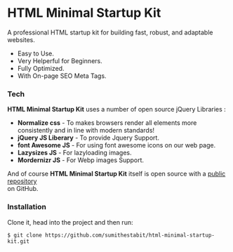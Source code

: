 <h1 class="code-line" data-line-start=0 data-line-end=1 ><a id="HTML_Minimal_Startup_Kit_0"></a>HTML Minimal Startup Kit</h1>
<p class="has-line-data" data-line-start="2" data-line-end="3">A professional HTML startup kit for building fast, robust, and adaptable websites.</p>
<ul>
<li class="has-line-data" data-line-start="4" data-line-end="5">Easy to Use.</li>
<li class="has-line-data" data-line-start="5" data-line-end="6">Very Helperful for Beginners.</li>
<li class="has-line-data" data-line-start="6" data-line-end="7">Fully Optimized.</li>
<li class="has-line-data" data-line-start="7" data-line-end="9">With On-page SEO Meta Tags.</li>
</ul>
<h3 class="code-line" data-line-start=9 data-line-end=10 ><a id="Tech_9"></a>Tech</h3>
<p class="has-line-data" data-line-start="11" data-line-end="12"><strong>HTML Minimal Startup Kit</strong> uses a number of open source jQuery Libraries :</p>
<ul>
<li class="has-line-data" data-line-start="13" data-line-end="14"><strong>Normalize css</strong> - To makes browsers render all elements more consistently and in line with modern standards!</li>
<li class="has-line-data" data-line-start="14" data-line-end="15"><strong>jQuery JS Liberary</strong> - To provide Jquery Support.</li>
<li class="has-line-data" data-line-start="15" data-line-end="16"><strong>font Awesome JS</strong> - For using font awesome icons on our web page.</li>
<li class="has-line-data" data-line-start="16" data-line-end="17"><strong>Lazysizes JS</strong> - For lazyloading images.</li>
<li class="has-line-data" data-line-start="17" data-line-end="19"><strong>Mordernizr JS</strong> - For Webp images Support.</li>
</ul>
<p class="has-line-data" data-line-start="19" data-line-end="21">And of course <strong>HTML Minimal Startup Kit</strong> itself is open source with a <a href="https://github.com/sumithestabit/html-minimal-startup-kit.git">public repository</a><br>
on GitHub.</p>
<h3 class="code-line" data-line-start=22 data-line-end=23 ><a id="Installation_22"></a>Installation</h3>
<p class="has-line-data" data-line-start="26" data-line-end="27">Clone it, head into the project and then run:</p>
<pre><code class="has-line-data" data-line-start="29" data-line-end="31" class="language-sh">$ git <span class="hljs-built_in">clone</span> https://github.com/sumithestabit/html-minimal-startup-kit.git
</code></pre>
